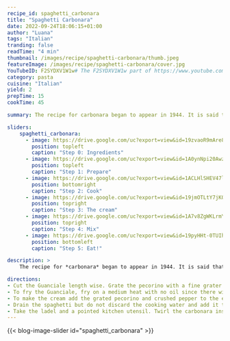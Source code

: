 ```yaml
---
recipe_id: spaghetti_carbonara
title: "Spaghetti Carbonara"
date: 2022-09-24T18:06:15+01:00
author: "Luana"
tags: "Italian"
tranding: false
readTime: "4 min"
thumbnail: /images/recipe/spaghetti-carbonara/thumb.jpeg
featureImage: /images/recipe/spaghetti-carbonara/cover.jpg
YouTubeID: F2SYDXV1W1w# The F2SYDXV1W1w part of https://www.youtube.com/watch?v=F2SYDXV1W1w
category: pasta 
cuisine: "Italian"
yield: 2
prepTime: 15
cookTime: 45

summary: The recipe for carbonara began to appear in 1944. It is said that American soldiers, during the Second World War ... 

sliders:
    spaghetti_carbonara:
      - image: https://drive.google.com/uc?export=view&id=19zvaoR9mAre87g5hdVaT6SYmfi80MaqO
        position: topleft
        caption: "Step 0: Ingredients"
      - image: https://drive.google.com/uc?export=view&id=1A0ynNpi20AwzYRGFRdbnNVldC13MzyEk
        position: topleft
        caption: "Step 1: Prepare"
      - image: https://drive.google.com/uc?export=view&id=1ACLHlSHEV47lRwoI6X6-rndmHzs_U7FO
        position: bottomright
        caption: "Step 2: Cook"
      - image: https://drive.google.com/uc?export=view&id=19jmOTLtY7jKQ7bI593gqLyKZgOdHOYhl
        position: topright
        caption: "Step 3: The cream"
      - image: https://drive.google.com/uc?export=view&id=1A7v8ZgWKLrmYhChOZSDrAn_87L_0Zyep
        position: topright
        caption: "Step 4: Mix"
      - image: https://drive.google.com/uc?export=view&id=19pyHHt-0TUIhX5ku7VZCaeryNXjx6Zbn
        position: bottomleft
        caption: "Step 5: Eat!"

description: >
    The recipe for *carbonara* began to appear in 1944. It is said that American soldiers, during the Second World War, tasted the Abruzzese " cacio e  uova " pasta prepared by *carbonari* and from here it could be born the name *carbonara*. From there, adding the bacon, came almost natural.

directions:
- Cut the Guanciale length wise. Grate the pecorino with a fine grater. Split the eggs and keep only the yoke. Use a spice grinder to crush the pepper.
- To fry the Guanciale, fry on a medium heat with no oil since there will be a lot of fat. At the same time cook the spaghetti in a large deep pan. Cook both for 13 minutes.
- To make the cream add the grated pecorino and crushed pepper to the egg yokes and mix them together. The cream should be quite a thick consistency. 
- Drain the spaghetti but do not discard the cooking water and add it to the frying pan. Take the pan off of the heat and toss the spaghetti with the Guanciale. Add the cream on top of the spaghetti and toss again. Next, add a ladel of cooking water for a creamy texture and toss once more.
- Take the ladel and a pointed kitchen utensil. Twirl the carbonara inside the ladel and add to the plate. 
---
```


{{< blog-image-slider id="spaghetti_carbonara" >}}

